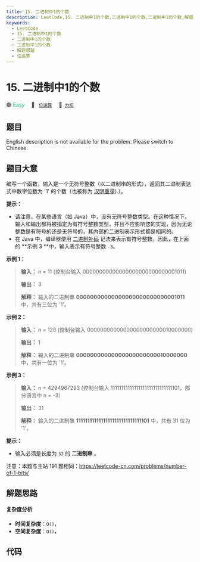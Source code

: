 ```yaml
---
title: 15. 二进制中1的个数
description: LeetCode,15. 二进制中1的个数,二进制中1的个数,二进制中1的个数,解题思路,位运算
keywords:
  - LeetCode
  - 15. 二进制中1的个数
  - 二进制中1的个数
  - 二进制中1的个数
  - 解题思路
  - 位运算
---
```


# 15. 二进制中1的个数

🟢 <font color=#15bd66>Easy</font>&emsp; 🔖&ensp; [`位运算`](/tag/bit-manipulation.md)&emsp; 🔗&ensp;[`力扣`](https://leetcode.cn/problems/er-jin-zhi-zhong-1de-ge-shu-lcof)

## 题目

English description is not available for the problem. Please switch to
Chinese.


## 题目大意

编写一个函数，输入是一个无符号整数（以二进制串的形式），返回其二进制表达式中数字位数为 '1' 的个数（也被称为
[汉明重量](http://en.wikipedia.org/wiki/Hamming_weight)).）。



**提示：**

  * 请注意，在某些语言（如 Java）中，没有无符号整数类型。在这种情况下，输入和输出都将被指定为有符号整数类型，并且不应影响您的实现，因为无论整数是有符号的还是无符号的，其内部的二进制表示形式都是相同的。
  * 在 Java 中，编译器使用 [二进制补码](https://baike.baidu.com/item/二进制补码/5295284) 记法来表示有符号整数。因此，在上面的 **示例 3  **中，输入表示有符号整数 `-3`。



**示例 1：**

> 
> 
> 
> 
> 
> **输入：** n = 11 (控制台输入 00000000000000000000000000001011)
> 
> **输出：** 3
> 
> **解释：** 输入的二进制串 **00000000000000000000000000001011**  中，共有三位为 '1'。
> 
> 

**示例 2：**

> 
> 
> 
> 
> 
> **输入：** n = 128 (控制台输入 00000000000000000000000010000000)
> 
> **输出：** 1
> 
> **解释：** 输入的二进制串 **00000000000000000000000010000000**  中，共有一位为 '1'。
> 
> 

**示例 3：**

> 
> 
> 
> 
> 
> **输入：** n = 4294967293 (控制台输入 11111111111111111111111111111101，部分语言中 n = -3）
> 
> **输出：** 31
> 
> **解释：** 输入的二进制串 **11111111111111111111111111111101** 中，共有 31 位为 '1'。



**提示：**

  * 输入必须是长度为 `32` 的 **二进制串** 。



注意：本题与主站 191 题相同：<https://leetcode-cn.com/problems/number-of-1-bits/>




## 解题思路

#### 复杂度分析

- **时间复杂度**：`O()`，
- **空间复杂度**：`O()`，

## 代码

```javascript

```